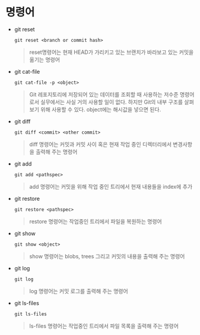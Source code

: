 # 명령어

- git reset

  ```
  git reset <branch or commit hash>
  ```

  > reset명령어는 현재 HEAD가 가리키고 있는 브랜치가 바라보고 있는 커밋을 옮기는 명령어

- git cat-file

  ```
  git cat-file -p <object>
  ```

  > Git 레포지토리에 저장되어 있는 데이터를 조회할 때 사용하는 저수준 명령어로서 실무에서는 사실 거의 사용할 일이 없다. 하지만 Git의 내부 구조를 살펴보기 위해 사용할 수 있다. object에는 해시값을 넣으면 된다.

- git diff

  ```
  git diff <commit> <other commit>
  ```

  > diff 명령어는 커밋과 커밋 사이 혹은 현재 작업 중인 디렉터리에서 변경사항을 출력해 주는 명령어

- git add

  ```
  git add <pathspec>
  ```

  > add 명령어는 커밋을 위해 작업 중인 트리에서 현재 내용들을 index에 추가

- git restore

  ```
  git restore <pathspec>
  ```

  > restore 명령어는 작업중인 트리에서 파일을 복원하는 명령어

- git show

  ```
  git show <object>
  ```

  > show 명령어는 blobs, trees 그리고 커밋의 내용을 출력해 주는 명령어

- git log

  ```
  git log
  ```

  > log 명령어는 커밋 로그를 출력해 주는 명령어

- git ls-files

  ```
  git ls-files
  ```

  > ls-files 명령어는 작업중인 트리에서 파일 목록을 출력해 주는 명령어
